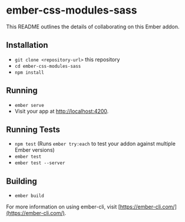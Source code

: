 # ember-css-modules-sass

This README outlines the details of collaborating on this Ember addon.

## Installation

* `git clone <repository-url>` this repository
* `cd ember-css-modules-sass`
* `npm install`

## Running

* `ember serve`
* Visit your app at [http://localhost:4200](http://localhost:4200).

## Running Tests

* `npm test` (Runs `ember try:each` to test your addon against multiple Ember versions)
* `ember test`
* `ember test --server`

## Building

* `ember build`

For more information on using ember-cli, visit [https://ember-cli.com/](https://ember-cli.com/).
